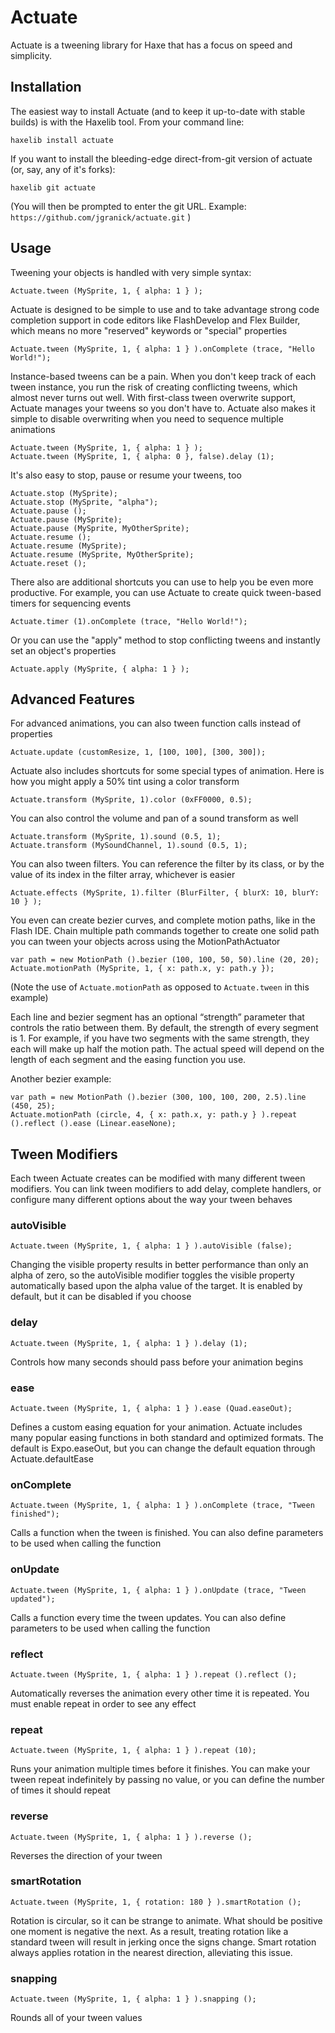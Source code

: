 # Actuate

Actuate is a tweening library for Haxe that has a focus on speed and simplicity.

## Installation

The easiest way to install Actuate (and to keep it up-to-date with stable builds) is with the Haxelib tool. From your command line:
	
	haxelib install actuate
	
If you want to install the bleeding-edge direct-from-git version of actuate (or, say, any of it's forks):
	
	haxelib git actuate
	
(You will then be prompted to enter the git URL. Example: `https://github.com/jgranick/actuate.git` )
	
## Usage

Tweening your objects is handled with very simple syntax:

	Actuate.tween (MySprite, 1, { alpha: 1 } );

Actuate is designed to be simple to use and to take advantage strong code completion support in code editors like FlashDevelop and Flex Builder, which means no more "reserved" keywords or "special" properties

	Actuate.tween (MySprite, 1, { alpha: 1 } ).onComplete (trace, "Hello World!");

Instance-based tweens can be a pain. When you don't keep track of each tween instance, you run the risk of creating conflicting tweens, which almost never turns out well. With first-class tween overwrite support, Actuate manages your tweens so you don't have to. Actuate also makes it simple to disable overwriting when you need to sequence multiple animations

	Actuate.tween (MySprite, 1, { alpha: 1 } );
	Actuate.tween (MySprite, 1, { alpha: 0 }, false).delay (1);

It's also easy to stop, pause or resume your tweens, too

	Actuate.stop (MySprite);
	Actuate.stop (MySprite, "alpha");
	Actuate.pause ();
	Actuate.pause (MySprite);
	Actuate.pause (MySprite, MyOtherSprite);
	Actuate.resume ();
	Actuate.resume (MySprite);
	Actuate.resume (MySprite, MyOtherSprite);
	Actuate.reset ();

There also are additional shortcuts you can use to help you be even more productive. For example, you can use Actuate to create quick tween-based timers for sequencing events

	Actuate.timer (1).onComplete (trace, "Hello World!");
	
Or you can use the "apply" method to stop conflicting tweens and instantly set an object's properties

	Actuate.apply (MySprite, { alpha: 1 } );

## Advanced Features

For advanced animations, you can also tween function calls instead of properties

	Actuate.update (customResize, 1, [100, 100], [300, 300]);

Actuate also includes shortcuts for some special types of animation. Here is how you might apply a 50% tint using a color transform

	Actuate.transform (MySprite, 1).color (0xFF0000, 0.5);

You can also control the volume and pan of a sound transform as well

	Actuate.transform (MySprite, 1).sound (0.5, 1);
	Actuate.transform (MySoundChannel, 1).sound (0.5, 1);

You can also tween filters. You can reference the filter by its class, or by the value of its index in the filter array, whichever is easier

	Actuate.effects (MySprite, 1).filter (BlurFilter, { blurX: 10, blurY: 10 } );

You even can create bezier curves, and complete motion paths, like in the Flash IDE. Chain multiple path commands together to create one solid path you can tween your objects across using the MotionPathActuator

	var path = new MotionPath ().bezier (100, 100, 50, 50).line (20, 20);
	Actuate.motionPath (MySprite, 1, { x: path.x, y: path.y });
	
(Note the use of `Actuate.motionPath` as opposed to `Actuate.tween` in this example)

Each line and bezier segment has an optional “strength” parameter that controls the ratio between them. By default, the strength of every segment is 1. For example, if you have two segments with the same strength, they each will make up half the motion path. The actual speed will depend on the length of each segment and the easing function you use.

Another bezier example:
	
	var path = new MotionPath ().bezier (300, 100, 100, 200, 2.5).line (450, 25);
	Actuate.motionPath (circle, 4, { x: path.x, y: path.y } ).repeat ().reflect ().ease (Linear.easeNone);

## Tween Modifiers

Each tween Actuate creates can be modified with many different tween modifiers. You can link tween modifiers to add delay, complete handlers, or configure many different options about the way your tween behaves

### autoVisible

	Actuate.tween (MySprite, 1, { alpha: 1 } ).autoVisible (false);

Changing the visible property results in better performance than only an alpha of zero, so the autoVisible modifier toggles the visible property automatically based upon the alpha value of the target. It is enabled by default, but it can be disabled if you choose

### delay

	Actuate.tween (MySprite, 1, { alpha: 1 } ).delay (1);

Controls how many seconds should pass before your animation begins

### ease

	Actuate.tween (MySprite, 1, { alpha: 1 } ).ease (Quad.easeOut);

Defines a custom easing equation for your animation. Actuate includes many popular easing functions in both standard and optimized formats. The default is Expo.easeOut, but you can change the default equation through Actuate.defaultEase

### onComplete

	Actuate.tween (MySprite, 1, { alpha: 1 } ).onComplete (trace, "Tween finished");

Calls a function when the tween is finished. You can also define parameters to be used when calling the function

### onUpdate

	Actuate.tween (MySprite, 1, { alpha: 1 } ).onUpdate (trace, "Tween updated");

Calls a function every time the tween updates. You can also define parameters to be used when calling the function

### reflect

	Actuate.tween (MySprite, 1, { alpha: 1 } ).repeat ().reflect ();

Automatically reverses the animation every other time it is repeated. You must enable repeat in order to see any effect

### repeat

	Actuate.tween (MySprite, 1, { alpha: 1 } ).repeat (10);

Runs your animation multiple times before it finishes. You can make your tween repeat indefinitely by passing no value, or you can define the number of times it should repeat

### reverse

	Actuate.tween (MySprite, 1, { alpha: 1 } ).reverse ();

Reverses the direction of your tween

### smartRotation

	Actuate.tween (MySprite, 1, { rotation: 180 } ).smartRotation ();

Rotation is circular, so it can be strange to animate. What should be positive one moment is negative the next. As a result, treating rotation like a standard tween will result in jerking once the signs change. Smart rotation always applies rotation in the nearest direction, alleviating this issue.

### snapping

	Actuate.tween (MySprite, 1, { alpha: 1 } ).snapping ();

Rounds all of your tween values